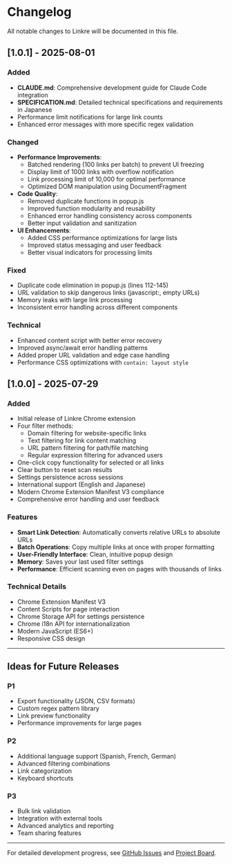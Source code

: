 # Changelog

All notable changes to Linkre will be documented in this file.

## [1.0.1] - 2025-08-01

### Added
- **CLAUDE.md**: Comprehensive development guide for Claude Code integration
- **SPECIFICATION.md**: Detailed technical specifications and requirements in Japanese
- Performance limit notifications for large link counts
- Enhanced error messages with more specific regex validation

### Changed
- **Performance Improvements**: 
  - Batched rendering (100 links per batch) to prevent UI freezing
  - Display limit of 1000 links with overflow notification
  - Link processing limit of 10,000 for optimal performance
  - Optimized DOM manipulation using DocumentFragment
- **Code Quality**:
  - Removed duplicate functions in popup.js
  - Improved function modularity and reusability
  - Enhanced error handling consistency across components
  - Better input validation and sanitization
- **UI Enhancements**:
  - Added CSS performance optimizations for large lists
  - Improved status messaging and user feedback
  - Better visual indicators for processing limits

### Fixed
- Duplicate code elimination in popup.js (lines 112-145)
- URL validation to skip dangerous links (javascript:, empty URLs)
- Memory leaks with large link processing
- Inconsistent error handling across different components

### Technical
- Enhanced content script with better error recovery
- Improved async/await error handling patterns
- Added proper URL validation and edge case handling
- Performance CSS optimizations with `contain: layout style`

## [1.0.0] - 2025-07-29

### Added
- Initial release of Linkre Chrome extension
- Four filter methods:
  - Domain filtering for website-specific links
  - Text filtering for link content matching
  - URL pattern filtering for path/file matching
  - Regular expression filtering for advanced users
- One-click copy functionality for selected or all links
- Clear button to reset scan results
- Settings persistence across sessions
- International support (English and Japanese)
- Modern Chrome Extension Manifest V3 compliance
- Comprehensive error handling and user feedback

### Features
- **Smart Link Detection**: Automatically converts relative URLs to absolute URLs
- **Batch Operations**: Copy multiple links at once with proper formatting
- **User-Friendly Interface**: Clean, intuitive popup design
- **Memory**: Saves your last used filter settings
- **Performance**: Efficient scanning even on pages with thousands of links

### Technical Details
- Chrome Extension Manifest V3
- Content Scripts for page interaction
- Chrome Storage API for settings persistence
- Chrome i18n API for internationalization
- Modern JavaScript (ES6+)
- Responsive CSS design

---

## Ideas for Future Releases

### P1
- Export functionality (JSON, CSV formats)
- Custom regex pattern library
- Link preview functionality
- Performance improvements for large pages

### P2
- Additional language support (Spanish, French, German)
- Advanced filtering combinations
- Link categorization
- Keyboard shortcuts

### P3
- Bulk link validation
- Integration with external tools
- Advanced analytics and reporting
- Team sharing features

---

For detailed development progress, see [GitHub Issues](../../issues) and [Project Board](../../projects).
